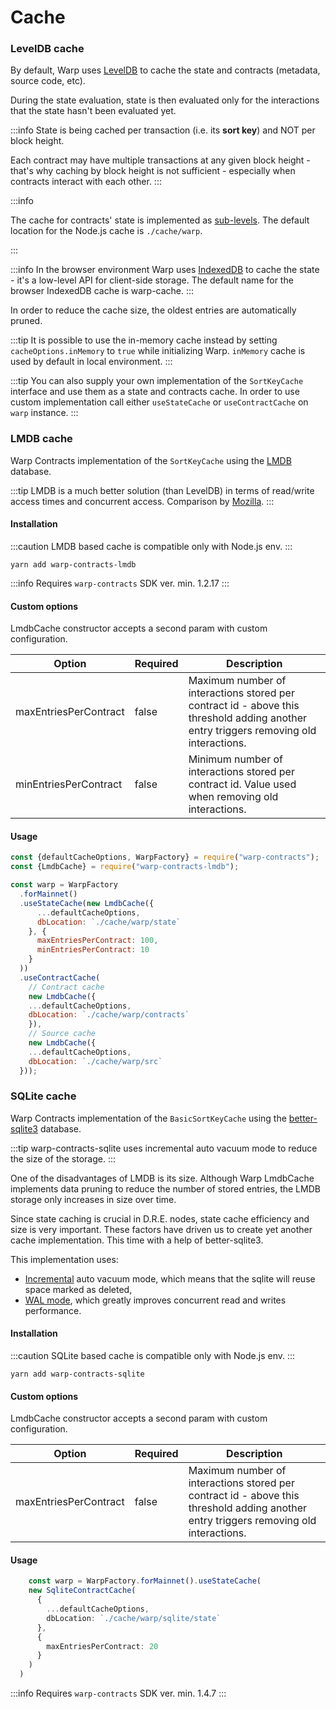 # Cache

### LevelDB cache
By default, Warp uses [LevelDB](https://github.com/google/leveldb) to cache the state and contracts (metadata, source code, etc).

During the state evaluation, state is then evaluated only for the interactions that the state hasn't been evaluated yet.

:::info
State is being cached per transaction (i.e. its **sort key**) and NOT per block height.

Each contract may have multiple transactions at any given block height - that's why caching by block height is not sufficient
\- especially when contracts interact with each other.
:::

:::info

The cache for contracts' state is implemented as [sub-levels](https://www.npmjs.com/package/level#sublevel--dbsublevelname-options).
The default location for the Node.js cache is `./cache/warp`.

:::

:::info
In the browser environment Warp uses [IndexedDB](https://developer.mozilla.org/en-US/docs/Web/API/IndexedDB_API) to cache the state - it's a low-level API for client-side storage.
The default name for the browser IndexedDB cache is warp-cache.
:::

In order to reduce the cache size, the oldest entries are automatically pruned.

:::tip
It is possible to use the in-memory cache instead by setting `cacheOptions.inMemory` to `true` while initializing Warp. `inMemory` cache is used by default in local environment.
:::

:::tip
You can also supply your own implementation of the `SortKeyCache` interface and use them as a state and contracts cache.
In order to use custom implementation call either `useStateCache` or `useContractCache` on `warp` instance.
:::

### LMDB cache
Warp Contracts implementation of the `SortKeyCache` using the [LMDB](https://github.com/kriszyp/lmdb-js#readme) database.

:::tip
LMDB is a much better solution (than LevelDB) in terms of read/write access times and concurrent access. Comparison by [Mozilla](https://mozilla.github.io/firefox-browser-architecture/text/0017-lmdb-vs-leveldb.html).
:::

#### Installation
:::caution
LMDB based cache is compatible only with Node.js env.
:::

```
yarn add warp-contracts-lmdb
```

:::info
Requires `warp-contracts` SDK ver. min. 1.2.17
:::

#### Custom options
LmdbCache constructor accepts a second param with custom configuration.

| Option                | Required   | Description                                                                                                                           |
|-----------------------|------------|---------------------------------------------------------------------------------------------------------------------------------------|
| maxEntriesPerContract |   false    | Maximum number of interactions stored per contract id - above this threshold adding another entry triggers removing old interactions. |
| minEntriesPerContract |   false    | Minimum number of interactions stored per contract id. Value used when removing old interactions.                                      |

#### Usage

```js
const {defaultCacheOptions, WarpFactory} = require("warp-contracts");
const {LmdbCache} = require("warp-contracts-lmdb");

const warp = WarpFactory
  .forMainnet()
  .useStateCache(new LmdbCache({
      ...defaultCacheOptions,
      dbLocation: `./cache/warp/state`
    }, {
      maxEntriesPerContract: 100, 
      minEntriesPerContract: 10
    }
  ))
  .useContractCache(
    // Contract cache
    new LmdbCache({
    ...defaultCacheOptions,
    dbLocation: `./cache/warp/contracts`
    }), 
    // Source cache
    new LmdbCache({
    ...defaultCacheOptions,
    dbLocation: `./cache/warp/src`
  }));
```

### SQLite cache

Warp Contracts implementation of the `BasicSortKeyCache` using the [better-sqlite3](https://github.com/JoshuaWise/better-sqlite3) database.

:::tip
warp-contracts-sqlite uses incremental auto vacuum mode to reduce the size of the storage.
:::

One of the disadvantages of LMDB is its size.
Although Warp LmdbCache implements data pruning to reduce the number of stored entries, 
the LMDB storage only increases in size over time.

Since state caching is crucial in D.R.E. nodes, state cache efficiency and size is very important.
These factors have driven us to create yet another cache implementation. This time with a help of better-sqlite3.

This implementation uses:
- [Incremental](https://www.sqlite.org/pragma.html#pragma_auto_vacuum) auto vacuum mode, which means that the sqlite will reuse space marked as deleted,
- [WAL mode](https://github.com/WiseLibs/better-sqlite3/blob/master/docs/performance.md), which greatly improves concurrent read and writes performance.

#### Installation
:::caution
SQLite based cache is compatible only with Node.js env.
:::

```
yarn add warp-contracts-sqlite
```

#### Custom options
LmdbCache constructor accepts a second param with custom configuration.

| Option                | Required   | Description                                                                                                                           |
|-----------------------|------------|---------------------------------------------------------------------------------------------------------------------------------------|
| maxEntriesPerContract |   false    | Maximum number of interactions stored per contract id - above this threshold adding another entry triggers removing old interactions. |


#### Usage

```typescript
    const warp = WarpFactory.forMainnet().useStateCache(
    new SqliteContractCache(
      {
        ...defaultCacheOptions,
        dbLocation: `./cache/warp/sqlite/state`
      },
      {
        maxEntriesPerContract: 20
      }
    )
  )
```

:::info
Requires `warp-contracts` SDK ver. min. 1.4.7
:::
